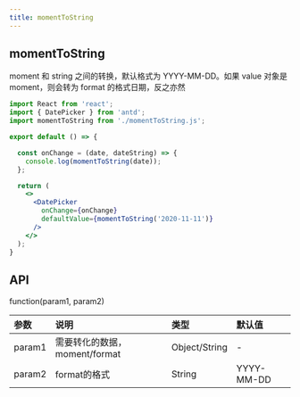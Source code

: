 ```yaml
---
title: momentToString
---
```


## momentToString

moment 和 string 之间的转换，默认格式为 YYYY-MM-DD。如果 value 对象是 moment，则会转为 format 的格式日期，反之亦然

```jsx
import React from 'react';
import { DatePicker } from 'antd';
import momentToString from './momentToString.js';

export default () => {

  const onChange = (date, dateString) => {
    console.log(momentToString(date));
  };

  return (
    <>
      <DatePicker
        onChange={onChange}
        defaultValue={momentToString('2020-11-11')}
      />
    </>
  );
}
```

## API

function(param1, param2)

|参数|说明|类型|默认值|
|:--|:--|:--|:--|
|param1|需要转化的数据，moment/format|Object/String|-|
|param2|format的格式|String|YYYY-MM-DD|
